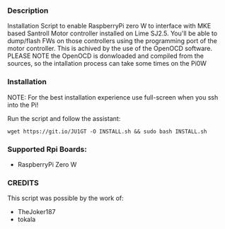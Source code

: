 ### Description
Installation Script to enable RaspberryPi zero W to interface with MKE based Santroll Motor controller installed on Lime SJ2.5.
You'll be able to dump/flash FWs on those controllers using the programming port of the motor controller.
This is achived by the use of the OpenOCD software. PLEASE NOTE the OpenOCD is donwloaded and compiled from the sources,
so the intallation process can take some times on the Pi0W

### Installation
NOTE: For the best installation experience use full-screen when you ssh into the Pi!

Run the script and follow the assistant:

`wget https://git.io/JU1GT -O INSTALL.sh && sudo bash INSTALL.sh`

### Supported Rpi Boards:
- RaspberryPi Zero W

### CREDITS
This script was possible by the work of:
- TheJoker187
- tokala
